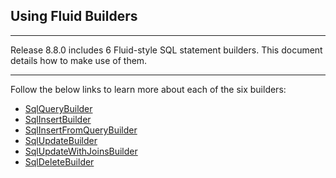 ## Using Fluid Builders
---

Release 8.8.0 includes 6 Fluid-style SQL statement builders. This document details how to make use of them.

---

Follow the below links to learn more about each of the six builders:

- [SqlQueryBuilder](https://github.com/sujayvsarma/SujaySarma.Data.SqlServer/blob/master/_docs/SqlQueryBuilder.md)
- [SqlInsertBuilder](https://github.com/sujayvsarma/SujaySarma.Data.SqlServer/blob/master/_docs/SqlInsertBuilder.md)
- [SqlInsertFromQueryBuilder](https://github.com/sujayvsarma/SujaySarma.Data.SqlServer/blob/master/_docs/SqlInsertFromQueryBuilder.md)
- [SqlUpdateBuilder](https://github.com/sujayvsarma/SujaySarma.Data.SqlServer/blob/master/_docs/SqlUpdateBuilder.md)
- [SqlUpdateWithJoinsBuilder](https://github.com/sujayvsarma/SujaySarma.Data.SqlServer/blob/master/_docs/SqlUpdateWithJoinsBuilder.md)
- [SqlDeleteBuilder](https://github.com/sujayvsarma/SujaySarma.Data.SqlServer/blob/master/_docs/SqlDeleteBuilder.md)
